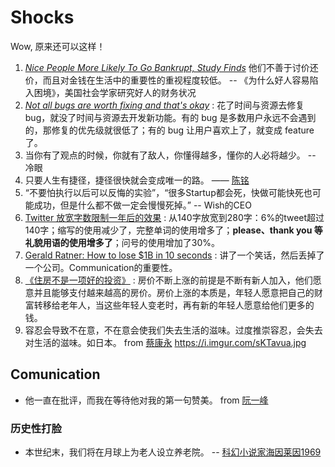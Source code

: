 # Shocks 

Wow, 原来还可以这样！

1. *[Nice People More Likely To Go Bankrupt, Study Finds](https://www.studyfinds.org/nice-people-more-likely-bankrupt-financial-struggles-study-finds/)* 他们不善于讨价还价，而且对金钱在生活中的重要性的重视程度较低。 -- 《为什么好人容易陷入困境》，美国社会学家研究好人的财务状况
1. *[Not all bugs are worth fixing and that's okay](https://blog.bugsnag.com/application-stability-monitoring/?utm_source=wanqu.co&utm_campaign=Wanqu+Daily&utm_medium=website)* :  花了时间与资源去修复 bug，就没了时间与资源去开发新功能。有的 bug 是多数用户永远不会遇到的，那修复的优先级就很低了；有的 bug 让用户喜欢上了，就变成 feature 了。
2. 当你有了观点的时候，你就有了敌人，你懂得越多，懂你的人必将越少。 -- 冷眼
3. 只要人生有捷径，捷径很快就会变成唯一的路。 —— [陈铭](https://i.imgur.com/JAp0KZe.jpg) 
4. “不要怕执行以后可以反悔的实验”，“很多Startup都会死，快做可能快死也可能成功，但是什么都不做一定会慢慢死掉。” -- Wish的CEO
5. [Twitter 放宽字数限制一年后的效果](https://www.axios.com/a-year-after-tweets-doubled-in-size--brevity-still-rules-610efb0f-7799-4874-8d65-a0f3e807b310.html?utm_source=wanqu.co&utm_campaign=Wanqu+Daily&utm_medium=website) : 从140字放宽到280字：6%的tweet超过140字；缩写的使用减少了，完整单词的使用增多了；**please、thank you 等礼貌用语的使用增多了**；问号的使用增加了30%。
6. [Gerald Ratner: How to lose $1B in 10 seconds](https://thehustle.co/gerald-ratners-billion-dollar-speech) : 讲了一个笑话，然后丢掉了一个公司。Communication的重要性。
7. [《住房不是一项好的投资》](·http://cityobservatory.org/housing-cant-be-affordable_and_be-a-good-investment/) : 房价不断上涨的前提是不断有新人加入，他们愿意并且能够支付越来越高的房价。房价上涨的本质是，年轻人愿意把自己的财富转移给老年人，当这些年轻人变老时，再有新的年轻人愿意给他们更多的钱。
8. 容忍会导致不在意，不在意会使我们失去生活的滋味。过度推崇容忍，会失去对生活的滋味。如日本。 from [蔡康永](https://i.imgur.com/sKTavua.jpg) https://i.imgur.com/sKTavua.jpg


## Comunication 

* 他一直在批评，而我在等待他对我的第一句赞美。 from [阮一峰](https://i.imgur.com/AtxhL4H.jpg)

### 历史性打脸
* 本世纪末，我们将在月球上为老人设立养老院。 -- [科幻小说家海因莱因1969](https://i.imgur.com/kDDXgkC.jpg)